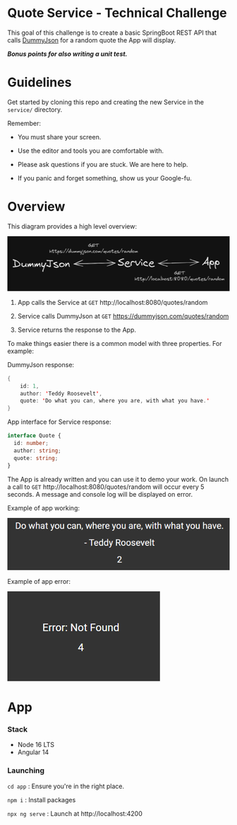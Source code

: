 # Quote Service - Technical Challenge

This goal of this challenge is to create a basic SpringBoot REST API that calls [DummyJson](https://dummyjson.com/) for a random quote the App will display.

**_Bonus points for also writing a unit test._**

# Guidelines

Get started by cloning this repo and creating the new Service in the `service/` directory.

Remember:

- You must share your screen.

- Use the editor and tools you are comfortable with.

- Please ask questions if you are stuck. We are here to help.

- If you panic and forget something, show us your Google-fu.

# Overview

This diagram provides a high level overview:

![diagram.png](images/diagram.png)

1. App calls the Service at `GET` http://localhost:8080/quotes/random

2. Service calls DummyJson at `GET` https://dummyjson.com/quotes/random

3. Service returns the response to the App.

To make things easier there is a common model with three properties. For example:

DummyJson response:

```java
{
    id: 1,
    author: 'Teddy Roosevelt',
    quote: 'Do what you can, where you are, with what you have.'
}
```

App interface for Service response:

```typescript
interface Quote {
  id: number;
  author: string;
  quote: string;
}
```

The App is already written and you can use it to demo your work. On launch a call to `GET` http://localhost:8080/quotes/random will occur every 5 seconds. A message and console log will be displayed on error.

Example of app working:

![images/output_working.png](images/output_working.png)

Example of app error:

![images/output_error.png](images/output_error.png)

# App

### Stack

- Node 16 LTS
- Angular 14

### Launching

`cd app` : Ensure you're in the right place.

`npm i` : Install packages

`npx ng serve` : Launch at http://localhost:4200
